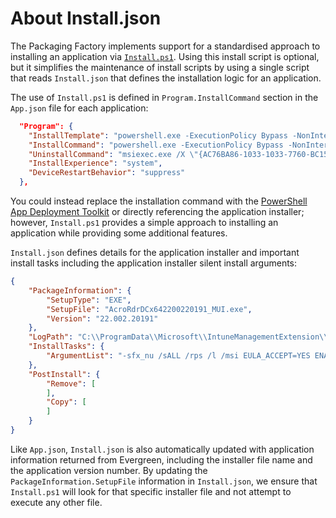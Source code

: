 # About Install.json

The Packaging Factory implements support for a standardised approach to installing an application via [`Install.ps1`](https://github.com/aaronparker/packagefactory/blob/main/Install.ps1). Using this install script is optional, but it simplifies the maintenance of install scripts by using a single script that reads `Install.json` that defines the installation logic for an application.

The use of `Install.ps1` is defined in `Program.InstallCommand` section in the `App.json` file for each application:

```json
  "Program": {
    "InstallTemplate": "powershell.exe -ExecutionPolicy Bypass -NonInteractive -WindowStyle Minimized -File .\\Install.ps1",
    "InstallCommand": "powershell.exe -ExecutionPolicy Bypass -NonInteractive -WindowStyle Minimized -File .\\Install.ps1",
    "UninstallCommand": "msiexec.exe /X \"{AC76BA86-1033-1033-7760-BC15014EA700}\" /quiet",
    "InstallExperience": "system",
    "DeviceRestartBehavior": "suppress"
  },
```

You could instead replace the installation command with the [PowerShell App Deployment Toolkit](https://psappdeploytoolkit.com/) or directly referencing the application installer; however, `Install.ps1` provides a simple approach to installing an application while providing some additional features.

`Install.json` defines details for the application installer and important install tasks including the application installer silent install arguments:

```json
{
    "PackageInformation": {
        "SetupType": "EXE",
        "SetupFile": "AcroRdrDCx642200220191_MUI.exe",
        "Version": "22.002.20191"
    },
    "LogPath": "C:\\ProgramData\\Microsoft\\IntuneManagementExtension\\Logs",
    "InstallTasks": {
        "ArgumentList": "-sfx_nu /sALL /rps /l /msi EULA_ACCEPT=YES ENABLE_CHROMEEXT=0 DISABLE_BROWSER_INTEGRATION=1 ENABLE_OPTIMIZATION=YES ADD_THUMBNAILPREVIEW=0 DISABLEDESKTOPSHORTCUT=1 /log \"#LogPath\\#LogName.log\""
    },
    "PostInstall": {
        "Remove": [
        ],
        "Copy": [
        ]
    }
}
```

Like `App.json`, `Install.json` is also automatically updated with application information returned from Evergreen, including the installer file name and the application version number. By updating the `PackageInformation.SetupFile` information in `Install.json`, we ensure that `Install.ps1` will look for that specific installer file and not attempt to execute any other file.

